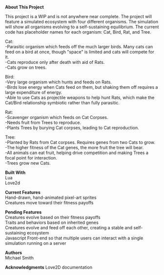 <b>About This Project</b>

This project is a WIP and is not anywhere near complete. The project will feature a simulated ecosystem with four different organisms. The simulation will show all organisms evolving to a self-sustaining equilibrium. The current code has placeholder names for each organism: Cat, Bird, Rat, and Tree.

Cat:<br>
-Parasitic organism which feeds off the much larger birds. Many cats can feed on a bird at once, though "space" is limited and cats will compete for it.<br>
-Cats reproduce only after death with aid of Rats.<br>
-Cats grow on trees.<br>

Bird:<br>
-Very large organism which hunts and feeds on Rats.<br>
-Birds lose energy when Cats feed on them, but shaking them off requires a large expenditure of energy.<br>
-Able to use Cats as projectile weapons to help hunt Rats, which make the Cat/Bird relationship symbiotic rather than fully parasitic.<br>

Rat:<br>
-Scavenger organism which feeds on Cat Corpses.<br>
-Needs fruit from Trees to reproduce.<br>
-Plants Trees by burying Cat corpses, leading to Cat reproduction.<br>

Tree:<br>
-Planted by Rats from Cat corpses. Requires genes from two Cats to grow.<br>
-The higher fitness of the Cat genes, the more fruit the tree will bear.<br>
-All animals can eat fruit, helping drive competition and making Trees a focal point for interaction.<br>
-Trees grow new Cats.<br>

<b>Built With</b><br>
Lua<br>
Love2d<br>

<b>Current Features</b><br>
Hand-drawn, hand-animated pixel-art sprites<br>
Creatures move toward their fitness payoffs<br>

<b>Pending Features</b><br>
Creatures evolve based on their fitness payoffs<br>
Traits and behaviors based on inherited genes<br>
Creatures evolve and feed off each other, creating a stable and self-sustaining ecosystem<br>
Javascript Front-end so that multiple users can interact with a single simulation running on a server<br>

<b>Authors</b><br>
Michael Smith

<b>Acknowledgments</b>
Love2D documentation
